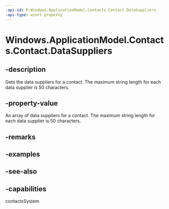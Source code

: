 ```yaml
---
-api-id: P:Windows.ApplicationModel.Contacts.Contact.DataSuppliers
-api-type: winrt property
---
```


<!-- Property syntax
public Windows.Foundation.Collections.IVector<string> DataSuppliers { get; }
-->

# Windows.ApplicationModel.Contacts.Contact.DataSuppliers

## -description
Gets the data suppliers for a contact. The maximum string length for each data supplier is 50 characters.

## -property-value
An array of data suppliers for a contact. The maximum string length for each data supplier is 50 characters.

## -remarks

## -examples

## -see-also

## -capabilities
contactsSystem
